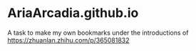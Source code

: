 # AriaArcadia.github.io
A task to make my own bookmarks under the introductions of https://zhuanlan.zhihu.com/p/365081832
